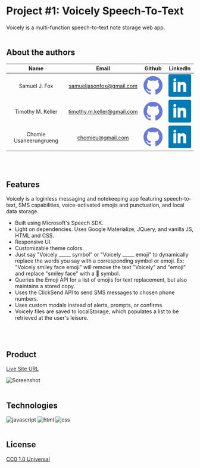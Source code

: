 # Project #1: Voicely Speech-To-Text
Voicely is a multi-function speech-to-text note storage web app.
<br>
<br>

## About the authors

| Name | Email  | Github  | LinkedIn |
| :--: | :----: | :-----: | :------: |
| Samuel J. Fox | samueljasonfox@gmail.com | [![Github](./Assets/images/github.png)](https://github.com/samuelfox1) | [![LinkedIn](./Assets/images/linkedin.png)](https://www.linkedin.com/in/samuel-fox-tacoma/) |
| Timothy M. Keller | timothy.m.keller@gmail.com | [![Github](./Assets/images/github.png)](https://github.com/tmkeller) | [![LinkedIn](./Assets/images/linkedin.png)](https://linkedin.com/in/tim-keller-3ab55bb1/) |
| Chomie Usaneerungrueng | chomieu@gmail.com | [![Github](./Assets/images/github.png)](https://github.com/chomieu) | [![LinkedIn](./Assets/images/linkedin.png)](https://www.linkedin.com/in/chomieu/) |
<br>
<br>

## Features

Voicely is a loginless messaging and notekeeping app featuring speech-to-text, SMS capabilities, voice-activated emojis and punctuation, and local data storage.

* Built using Microsoft's Speech SDK.
* Light on dependencies. Uses Google Materialize, JQuery, and vanilla JS, HTML and CSS.
* Responsive UI.
* Customizable theme colors.
* Just say "Voicely _____ symbol" or "Voicely _____ emoji" to dynamically replace the words you say with a corresponding symbol or emoji. Ex: "Voicely smiley face emoji" will remove the text "Voicely" and "emoji" and replace "smiley face" with a 🙂 symbol.
* Queries the Emoji API for a list of emojis for text replacement, but also maintains a stored copy.
* Uses the ClickSend API to send SMS messages to chosen phone numbers.
* Uses custom modals instead of alerts, prompts, or confirms.
* Voicely files are saved to localStorage, which populates a list to be retrieved at the user's leisure.

<br>
<br>

## Product

[Live Site URL](https://chomieu.github.io/Project-1/)

![Screenshot](./mockup/screenshot.png)
<br>
<br>
## Technologies

![javascript](https://img.shields.io/badge/javascript-99.9%25-yellow)
![html](https://img.shields.io/badge/html-<0.1%25-blue)
![css](https://img.shields.io/badge/css-<0.1%25-red)
<br>
<br>
## License

[CC0 1.0 Universal](https://creativecommons.org/publicdomain/zero/1.0/)
